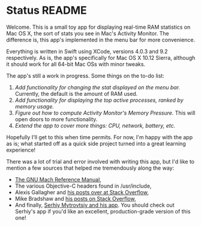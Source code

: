 # Status README

Welcome.  This is a small toy app for displaying real-time RAM statistics on Mac OS X, the sort of stats you see in Mac's Activity Monitor.  The difference is, this app's implemented in the menu bar for more convenience.

Everything is written in Swift using XCode, versions 4.0.3 and 9.2 respectively.  As is, the app's specifically for Mac OS X 10.12 Sierra, although it should work for all 64-bit Mac OSs with minor tweaks.

The app's still a work in progress.  Some things on the to-do list:
  1) *Add functionality for changing the stat displayed on the menu bar.*  Currently, the default is the amount of RAM used.
  2) *Add functionality for displaying the top active processes, ranked by memory usage.*
  3) *Figure out how to compute Activity Monitor's Memory Pressure.*  This will open doors to more functionality.
  4) *Extend the app to cover more things: CPU, network, battery, etc.*
  
Hopefully I'll get to this when time permits.  For now, I'm happy with the app as is; what started off as a quick side project turned into a great learning experience!

There was a lot of trial and error involved with writing this app, but I'd like to mention a few sources that helped me tremendously along the way:
  - [The GNU Mach Reference Manual](https://www.gnu.org/software/hurd/gnumach-doc/index.html),
  - The various Objective-C headers found in /usr/include,
  - Alexis Gallagher and [his posts over at Stack Overflow](https://stackoverflow.com/users/577888/algal),
  - Mike Bradshaw and [his posts on Stack Overflow](https://stackoverflow.com/users/475228/bmike),
  - And finally, [Serhiy Mytrovtsiy and his app](https://github.com/exelban/stats).  You should check out Serhiy's app if you'd like an excellent, production-grade version of this one!
